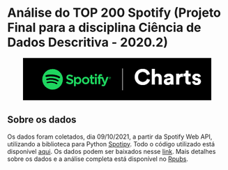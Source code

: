 # Análise do TOP 200 Spotify (Projeto Final para a disciplina Ciência de Dados Descritiva - 2020.2)

<p align="center">
<img src="data/spotify.png"/>
</p>


## Sobre os dados

Os dados foram coletados, dia 09/10/2021, a partir da Spotify Web API, utilizando a biblioteca para Python [Spotipy](https://spotipy.readthedocs.io/en/2.19.0/). Todo o código utilizado está disponível [aqui](https://colab.research.google.com/drive/1FX4PXA7tZhXa6Zrs1u1czhRSfn9z7oky#scrollTo=2N5Uy4IbpuEB). Os dados podem ser baixados nesse [link](https://drive.google.com/drive/folders/1sIgAyVwO6-HNJRREgZ3BWbJFQVvniinJ?usp=sharing). Mais detalhes sobre os dados e a análise completa está disponível no [Rpubs](https://rpubs.com/eduardopds/820071).
